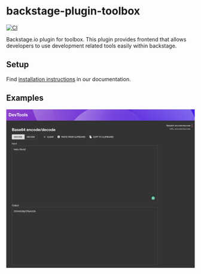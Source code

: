 # backstage-plugin-toolbox

[![CI](https://github.com/drodil/backstage-plugin-toolbox/actions/workflows/ci.yaml/badge.svg)](https://github.com/drodil/backstage-plugin-toolbox/actions/workflows/ci.yaml)

Backstage.io plugin for toolbox. This plugin provides frontend that allows developers to use development related
tools easily within backstage.

## Setup

Find [installation instructions](./docs/index.md#installation) in our documentation.

## Examples

![Example 1](./docs/images/example1.png)
